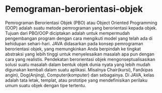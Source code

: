 # Pemograman-berorientasi-objek
Pemrograman Berorientasi Objek (PBO) atau Object Oriented Programming (OOP) adalah suatu metode pemrograman yang berorientasi kepada objek. Tujuan dari PBO/OOP diciptakan adalah untuk mempermudah pengembangan program dengan cara mengikuti model yang telah ada di kehidupan sehari-hari.
JAVA didasarkan pada konsep pemrograman berorientasi objek, yang memungkinkan Anda berpindah ke tingkat abstraksi yang lebih tinggi untuk menyelesaikan masalah apa pun dengan cara yang realistis. Pendekatan berorientasi objek mengonseptualisasikan solusi suatu masalah dalam bentuk objek dunia nyata yang lebih mudah digunakan kembali dalam suatu aplikasi. Misalnya Chair(kursi), Fan(kipas angin), Dog(Anjing), Computer(komputer) dan sebagainya. Di JAVA, kelas adalah tata letak, templat, atau prototipe yang mendefinisikan perilaku umum suatu objek dengan tipe tertentu.
